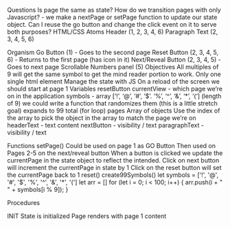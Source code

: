 Questions
Is page the same as state?
How do we transition pages with only Javascript? - we make a nextPage or setPage function to update our state object. 
Can I reuse the go button and change the click event on it to serve both purposes?
HTML/CSS
Atoms
Header (1, 2, 3, 4, 6)
Paragraph Text (2, 3, 4, 5, 6)

Organism
Go Button (1) - Goes to the second page 
Reset Button (2, 3, 4, 5, 6) - Returns to the first page (has icon in it)
Next/Reveal Button (2, 3, 4, 5) - Goes to next page
Scrollable Numbers panel (5)
Objectives
All multiples of 9 will get the same symbol to get the mind reader portion to work.
Only one single html element
Manage the state with JS
On a reload of the screen we should start at page 1
Variables
resetButton 
currentView - which page we’re on in the application
symbols - array [‘!’, ‘@’, ‘#’, ‘$’. ‘%’, ‘^’, ‘&’, ‘*’, ‘(‘] (length of 9)
we could write a function that randomizes them (this is a little stretch goal)
expands to 99 total (for loop)
pages
Array of objects
Use the index of the array to pick the object in the array to match the page we’re on
headerText - text content
nextButton - visibility / text
paragraphText - visibility / text

Functions
setPage()
Could be used on page 1 as GO Button
Then used on Pages 2-5 on the next/reveal button
When a button is clicked we update the currentPage in the state object to reflect the intended. 
Click on next button will increment the currentPage in state by 1
Click on the reset button will set the currentPage back to 1
reset()
create99Symbols()
let symbols = ['!', '@', '#', '$', '%', '^', '&', '*', '(']
let arr = []
for (let i = 0; i < 100; i++) {
    		arr.push(i + " " + symbols[i % 9]);
}



Procedures

INIT
    State is initialized
    Page renders with page 1 content

